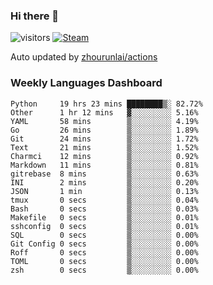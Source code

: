### Hi there 👋

![visitors](https://visitor-badge.glitch.me/badge?page_id=zhourunlai)
[![Steam](https://img.shields.io/badge/dynamic/json?label=Steam&query=%24.data.totalSubs&url=https%3A%2F%2Fapi.spencerwoo.com%2Fsubstats%2F%3Fsource%3DsteamGames%26queryKey%3D76561198285156854&suffix=%20Games&logo=steam&labelColor=134375&color=0b1a37&longCache=true)](http://steamcommunity.com/profiles/76561198285156854)

Auto updated by <a href="https://github.com/zhourunlai/zhourunlai/actions" target="_blank">zhourunlai/actions</a>

### Weekly Languages Dashboard

<!--PART:wakatime-->
```text
Python     19 hrs 23 mins ████████▒░ 82.72%
Other      1 hr 12 mins   ▓░░░░░░░░░ 5.16%
YAML       58 mins        ▒░░░░░░░░░ 4.19%
Go         26 mins        ▒░░░░░░░░░ 1.89%
Git        24 mins        ▒░░░░░░░░░ 1.72%
Text       21 mins        ▒░░░░░░░░░ 1.52%
Charmci    12 mins        ▒░░░░░░░░░ 0.92%
Markdown   11 mins        ▒░░░░░░░░░ 0.81%
gitrebase  8 mins         ▒░░░░░░░░░ 0.63%
INI        2 mins         ▒░░░░░░░░░ 0.20%
JSON       1 min          ▒░░░░░░░░░ 0.13%
tmux       0 secs         ▒░░░░░░░░░ 0.04%
Bash       0 secs         ▒░░░░░░░░░ 0.03%
Makefile   0 secs         ▒░░░░░░░░░ 0.01%
sshconfig  0 secs         ▒░░░░░░░░░ 0.01%
SQL        0 secs         ▒░░░░░░░░░ 0.00%
Git Config 0 secs         ▒░░░░░░░░░ 0.00%
Roff       0 secs         ▒░░░░░░░░░ 0.00%
TOML       0 secs         ▒░░░░░░░░░ 0.00%
zsh        0 secs         ▒░░░░░░░░░ 0.00%
```
<!--PART:wakatime-->
